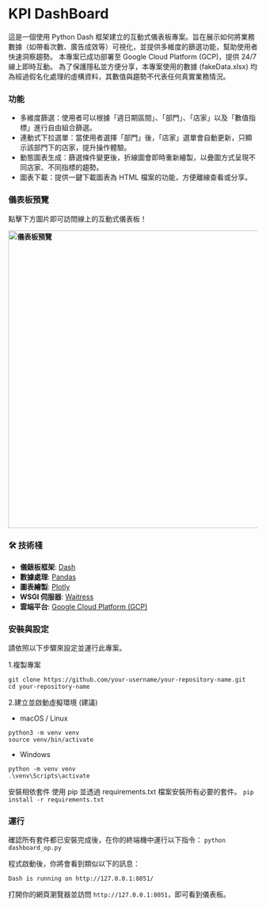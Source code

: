 # KPI DashBoard

這是一個使用 Python Dash 框架建立的互動式儀表板專案。旨在展示如何將業務數據（如帶看次數、廣告成效等）可視化，並提供多維度的篩選功能，幫助使用者快速洞察趨勢。
本專案已成功部署至 Google Cloud Platform (GCP)，提供 24/7 線上即時互動。
為了保護隱私並方便分享，本專案使用的數據 (fakeData.xlsx) 均為經過假名化處理的虛構資料，其數值與趨勢不代表任何真實業務情況。

### 功能

- 多維度篩選：使用者可以根據「週日期區間」、「部門」、「店家」以及「數值指標」進行自由組合篩選。
- 連動式下拉選單：當使用者選擇「部門」後，「店家」選單會自動更新，只顯示該部門下的店家，提升操作體驗。
- 動態圖表生成：篩選條件變更後，折線圖會即時重新繪製，以疊圖方式呈現不同店家、不同指標的趨勢。
- 圖表下載：提供一鍵下載圖表為 HTML 檔案的功能，方便離線查看或分享。

### 儀表板預覽

點擊下方圖片即可訪問線上的互動式儀表板！

**[<img src="picDemo.png" alt="儀表板預覽" width="600"/>](http://35.208.189.160:8051)**

### 🛠️ 技術棧

*   **儀錶板框架**: [Dash](https://dash.plotly.com/)
*   **數據處理**: [Pandas](https://pandas.pydata.org/)
*   **圖表繪製**: [Plotly](https://plotly.com/python/)
*   **WSGI 伺服器**: [Waitress](https://docs.pylonsproject.org/projects/waitress/en/stable/)
*   **雲端平台**: [Google Cloud Platform (GCP)](https://cloud.google.com/)


### 安裝與設定
請依照以下步驟來設定並運行此專案。

1.複製專案

```
git clone https://github.com/your-username/your-repository-name.git
cd your-repository-name
```

2.建立並啟動虛擬環境 (建議)
- macOS / Linux
```
python3 -m venv venv
source venv/bin/activate
```

- Windows
```
python -m venv venv
.\venv\Scripts\activate
```

安裝相依套件
使用 pip 並透過 requirements.txt 檔案安裝所有必要的套件。
`pip install -r requirements.txt`

### 運行
確認所有套件都已安裝完成後，在你的終端機中運行以下指令：
`python dashboard_op.py`

程式啟動後，你將會看到類似以下的訊息：
```
Dash is running on http://127.0.0.1:8051/
```

打開你的網頁瀏覽器並訪問 `http://127.0.0.1:8051`，即可看到儀表板。
